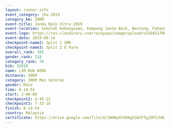 ```yaml
---
layout: runner-info 
event_category: jbu-2019 
category_km: 30KM 
event-title: Janda Baik Ultra 2019  
event-location: Sekolah Kebangsaan, Kampung Janda Baik, Bentong, Pahang, Malaysia 
event-logo: https://res.cloudinary.com/raceyaya/image/upload/v1569217009/logo/janda-baik_vch1pc.jpg 
event-date: 2019-09-14 
checkpoint-name2: Split 1 SMK 
checkpoint-name3: Split 2 E Farm 
overall_rank: 305
gender_rank: 218
category_rank: 78
bib: 32019
name: LIM HUA KENG
distance: 30KM
category: 30KM Men Veteran
gender: Male
time: 6-14-54
start: 2-00-00
checkpoint2: 4-45-12
checkpoint3: 7-33-16
finish: 8-14-54
country: Malaysia
certificate: https://drive.google.com/file/d/1WOWykh30AgS3bCPfgjOPIzhBzpyjd2Hy/view?usp=sharing
---
```

